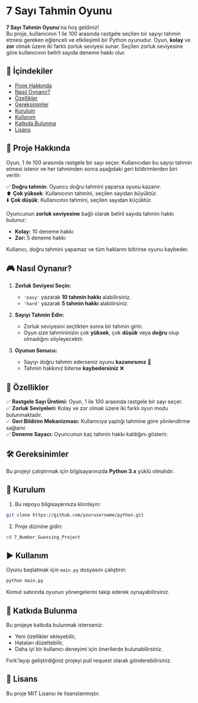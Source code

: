 # 7 Sayı Tahmin Oyunu

**7 Sayı Tahmin Oyunu**'na hoş geldiniz!  
Bu proje, kullanıcının 1 ile 100 arasında rastgele seçilen bir sayıyı tahmin etmesi gereken eğlenceli ve etkileşimli bir Python oyunudur. Oyun, **kolay** ve **zor** olmak üzere iki farklı zorluk seviyesi sunar. Seçilen zorluk seviyesine göre kullanıcının belirli sayıda deneme hakkı olur.

## 📌 İçindekiler

- [Proje Hakkında](#proje-hakkında)
- [Nasıl Oynanır?](#nasıl-oynanır)
- [Özellikler](#özellikler)
- [Gereksinimler](#gereksinimler)
- [Kurulum](#kurulum)
- [Kullanım](#kullanım)
- [Katkıda Bulunma](#katkıda-bulunma)
- [Lisans](#lisans)

## 🎯 Proje Hakkında

Oyun, 1 ile 100 arasında rastgele bir sayı seçer. Kullanıcıdan bu sayıyı tahmin etmesi istenir ve her tahminden sonra aşağıdaki geri bildirimlerden biri verilir:

✅ **Doğru tahmin**: Oyuncu doğru tahmini yaparsa oyunu kazanır.  
⬆️ **Çok yüksek**: Kullanıcının tahmini, seçilen sayıdan büyüktür.  
⬇️ **Çok düşük**: Kullanıcının tahmini, seçilen sayıdan küçüktür.

Oyuncunun **zorluk seviyesine** bağlı olarak belirli sayıda tahmin hakkı bulunur:

- **Kolay:** 10 deneme hakkı
- **Zor:** 5 deneme hakkı

Kullanıcı, doğru tahmini yapamaz ve tüm haklarını bitirirse oyunu kaybeder.

## 🎮 Nasıl Oynanır?

1. **Zorluk Seviyesi Seçin:**

   - `'easy'` yazarak **10 tahmin hakkı** alabilirsiniz.
   - `'hard'` yazarak **5 tahmin hakkı** alabilirsiniz.

2. **Sayıyı Tahmin Edin:**

   - Zorluk seviyesini seçtikten sonra bir tahmin girin.
   - Oyun size tahmininizin çok **yüksek**, çok **düşük** veya **doğru** olup olmadığını söyleyecektir.

3. **Oyunun Sonucu:**
   - Sayıyı doğru tahmin ederseniz oyunu **kazanırsınız** 🎉
   - Tahmin hakkınız biterse **kaybedersiniz** ❌

## 🚀 Özellikler

✅ **Rastgele Sayı Üretimi:** Oyun, 1 ile 100 arasında rastgele bir sayı seçer.  
✅ **Zorluk Seviyeleri:** Kolay ve zor olmak üzere iki farklı oyun modu bulunmaktadır.  
✅ **Geri Bildirim Mekanizması:** Kullanıcıya yaptığı tahmine göre yönlendirme sağlanır.  
✅ **Deneme Sayacı:** Oyuncunun kaç tahmin hakkı kaldığını gösterir.

## 🛠 Gereksinimler

Bu projeyi çalıştırmak için bilgisayarınızda **Python 3.x** yüklü olmalıdır.

## 🔧 Kurulum

1. Bu repoyu bilgisayarınıza klonlayın:

```bash
git clone https://github.com/yourusername/python.git
```

2. Proje dizinine gidin:

```bash
cd 7_Number_Guessing_Project
```

## ▶️ Kullanım

Oyunu başlatmak için `main.py` dosyasını çalıştırın:

```bash
python main.py
```

Komut satırında oyunun yönergelerini takip ederek oynayabilirsiniz.

## 🤝 Katkıda Bulunma

Bu projeye katkıda bulunmak isterseniz:

- Yeni özellikler ekleyebilir,
- Hataları düzeltebilir,
- Daha iyi bir kullanıcı deneyimi için önerilerde bulunabilirsiniz.

Fork'layıp geliştirdiğiniz projeyi pull request olarak gönderebilirsiniz.

## 📜 Lisans

Bu proje MIT Lisansı ile lisanslanmıştır.
